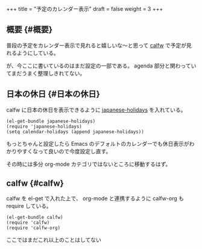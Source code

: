 +++
title = "予定のカレンダー表示"
draft = false
weight = 3
+++

## 概要 {#概要}

普段の予定をカレンダー表示で見れると嬉しいな〜と思って
[calfw](https://github.com/kiwanami/emacs-calfw) で予定が見れるようにしている。

が、今ここに書いているのはまだ設定の一部である。
agenda 部分と関わっていてまだうまく整理しきれてない。


## 日本の休日 {#日本の休日}

calfw に日本の休日を表示できるように
[japanese-holidays](https://github.com/emacs-jp/japanese-holidays) を入れている。

```emacs-lisp
(el-get-bundle japanese-holidays)
(require 'japanese-holidays)
(setq calendar-holidays (append japanese-holidays))
```

もっとちゃんと設定したら Emacs のデフォルトのカレンダーでも休日表示がわかりやすくなって良いので今度設定し直す。

その時には多分 org-mode カテゴリではないところに移動するはず。


## calfw {#calfw}

calfw を el-get で入れた上で、
org-mode と連携するように calfw-org も require している。

```emacs-lisp
(el-get-bundle calfw)
(require 'calfw)
(require 'calfw-org)
```

ここではまだこれ以上のことはしてない

